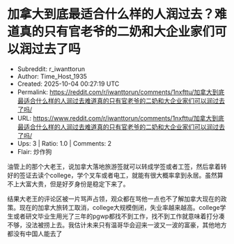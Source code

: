 # 加拿大到底最适合什么样的人润过去？难道真的只有官老爷的二奶和大企业家们可以润过去了吗

- Subreddit: r_iwanttorun
- Author: Time_Host_1935
- Created: 2025-10-04 00:27:19 UTC
- Permalink: https://reddit.com/r/iwanttorun/comments/1nxfttu/加拿大到底最适合什么样的人润过去难道真的只有官老爷的二奶和大企业家们可以润过去了吗/
- URL: https://www.reddit.com/r/iwanttorun/comments/1nxfttu/加拿大到底最适合什么样的人润过去难道真的只有官老爷的二奶和大企业家们可以润过去了吗/
- Ups: 3 | Ratio: 1.0 | Comments: 2
- Flair: 炒作狗


油管上的那个大老王，说加拿大落地旅游签就可以转成学签或者工签，然后拿着转好的签证去读个college，学个叉车或者电工，就能有很大概率拿到永居。虽然算不上大富大贵，但是好歹身份是稳定下来了。

结果大老王的评论区被一片骂声占领，观众都在骂他一点也不了解加拿大现在的政策。现在的加拿大旅转工取消，college大规模倒闭，失业率越来越高。college学生或者研文毕业生用光了三年的pgwp都找不到工作，找不到工作就意味着打分凑不够，没法被捞上去。我估计未来只有温哥华会迎来一波又一波的富豪，其他地方都没有中国人能去了

